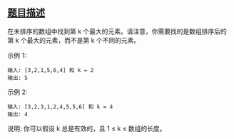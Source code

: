 ## [题目描述](https://leetcode-cn.com/problems/kth-largest-element-in-an-array/)
在未排序的数组中找到第 k 个最大的元素。请注意，你需要找的是数组排序后的第 k 个最大的元素，而不是第 k 个不同的元素。

示例 1:
```text
输入: [3,2,1,5,6,4] 和 k = 2
输出: 5
```

示例 2:
```text
输入: [3,2,3,1,2,4,5,5,6] 和 k = 4
输出: 4
```

说明:
你可以假设 k 总是有效的，且 1 ≤ k ≤ 数组的长度。
